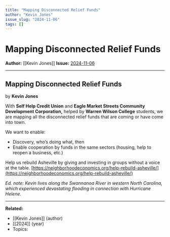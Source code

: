 ```yaml
---
title: "Mapping Disconnected Relief Funds"
author: "Kevin Jones"
issue_slug: "2024-11-06"
tags: []
---
```


# Mapping Disconnected Relief Funds

**Author:** [[Kevin Jones]]
**Issue:** [2024-11-06](https://plex.collectivesensecommons.org/2024-11-06/)

---

## Mapping Disconnected Relief Funds
by **Kevin Jones**

With **Self Help Credit Union** and **Eagle Market Streets Community Development Corporation,** helped by **Warren Wilson College** students, we are mapping all the disconnected relief funds that are coming or have come into town.

We want to enable:

- Discovery, who’s doing what, then
- Enable cooperation by funds in the same sectors (housing, help to reopen a business, etc.)

Help us rebuild Asheville by giving and investing in groups without a voice at the table. [https://neighborhoodeconomics.org/help-rebuild-asheville/](https://neighborhoodeconomics.org/help-rebuild-asheville/)

*Ed. note: Kevin lives along the Swannanoa River in western North Carolina, which experienced devastating flooding in connection with Hurricane Helene.*

---

**Related:**
- [[Kevin Jones]] (author)
- [[2024]] (year)
- Topics: 

